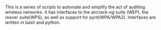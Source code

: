 This is a series of scripts to automate and simplify the act of auditing wireless networks. It has interfaces to the aircrack-ng suite (WEP), the reaver suite(WPS), as well as support for pyrit(WPA/WPA2).
Interfaces are written in bash and python.